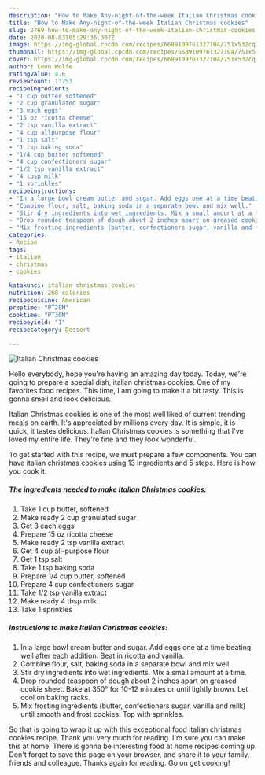 ```yaml
---
description: "How to Make Any-night-of-the-week Italian Christmas cookies"
title: "How to Make Any-night-of-the-week Italian Christmas cookies"
slug: 2769-how-to-make-any-night-of-the-week-italian-christmas-cookies
date: 2020-08-03T05:29:36.307Z
image: https://img-global.cpcdn.com/recipes/6689109761327104/751x532cq70/italian-christmas-cookies-recipe-main-photo.jpg
thumbnail: https://img-global.cpcdn.com/recipes/6689109761327104/751x532cq70/italian-christmas-cookies-recipe-main-photo.jpg
cover: https://img-global.cpcdn.com/recipes/6689109761327104/751x532cq70/italian-christmas-cookies-recipe-main-photo.jpg
author: Leon Wolfe
ratingvalue: 4.6
reviewcount: 13253
recipeingredient:
- "1 cup butter softened"
- "2 cup granulated sugar"
- "3 each eggs"
- "15 oz ricotta cheese"
- "2 tsp vanilla extract"
- "4 cup allpurpose flour"
- "1 tsp salt"
- "1 tsp baking soda"
- "1/4 cup butter softened"
- "4 cup confectioners sugar"
- "1/2 tsp vanilla extract"
- "4 tbsp milk"
- "1 sprinkles"
recipeinstructions:
- "In a large bowl cream butter and sugar. Add eggs one at a time beating well after each addition. Beat in ricotta and vanilla."
- "Combine flour, salt, baking soda in a separate bowl and mix well."
- "Stir dry ingredients into wet ingredients. Mix a small amount at a time."
- "Drop rounded teaspoon of dough about 2 inches apart on greased cookie sheet. Bake at 350° for 10-12 minutes or until lightly brown. Let cool on baking racks."
- "Mix frosting ingredients (butter, confectioners sugar, vanilla and milk) until smooth and frost cookies. Top with sprinkles."
categories:
- Recipe
tags:
- italian
- christmas
- cookies

katakunci: italian christmas cookies 
nutrition: 268 calories
recipecuisine: American
preptime: "PT28M"
cooktime: "PT30M"
recipeyield: "1"
recipecategory: Dessert

---
```



![Italian Christmas cookies](https://img-global.cpcdn.com/recipes/6689109761327104/751x532cq70/italian-christmas-cookies-recipe-main-photo.jpg)

Hello everybody, hope you're having an amazing day today. Today, we're going to prepare a special dish, italian christmas cookies. One of my favorites food recipes. This time, I am going to make it a bit tasty. This is gonna smell and look delicious.



Italian Christmas cookies is one of the most well liked of current trending meals on earth. It's appreciated by millions every day. It is simple, it is quick, it tastes delicious. Italian Christmas cookies is something that I've loved my entire life. They're fine and they look wonderful.


To get started with this recipe, we must prepare a few components. You can have italian christmas cookies using 13 ingredients and 5 steps. Here is how you cook it.

<!--inarticleads1-->

##### The ingredients needed to make Italian Christmas cookies:

1. Take 1 cup butter, softened
1. Make ready 2 cup granulated sugar
1. Get 3 each eggs
1. Prepare 15 oz ricotta cheese
1. Make ready 2 tsp vanilla extract
1. Get 4 cup all-purpose flour
1. Get 1 tsp salt
1. Take 1 tsp baking soda
1. Prepare 1/4 cup butter, softened
1. Prepare 4 cup confectioners sugar
1. Take 1/2 tsp vanilla extract
1. Make ready 4 tbsp milk
1. Take 1 sprinkles




<!--inarticleads2-->

##### Instructions to make Italian Christmas cookies:

1. In a large bowl cream butter and sugar. Add eggs one at a time beating well after each addition. Beat in ricotta and vanilla.
1. Combine flour, salt, baking soda in a separate bowl and mix well.
1. Stir dry ingredients into wet ingredients. Mix a small amount at a time.
1. Drop rounded teaspoon of dough about 2 inches apart on greased cookie sheet. Bake at 350° for 10-12 minutes or until lightly brown. Let cool on baking racks.
1. Mix frosting ingredients (butter, confectioners sugar, vanilla and milk) until smooth and frost cookies. Top with sprinkles.




So that is going to wrap it up with this exceptional food italian christmas cookies recipe. Thank you very much for reading. I'm sure you can make this at home. There is gonna be interesting food at home recipes coming up. Don't forget to save this page on your browser, and share it to your family, friends and colleague. Thanks again for reading. Go on get cooking!
